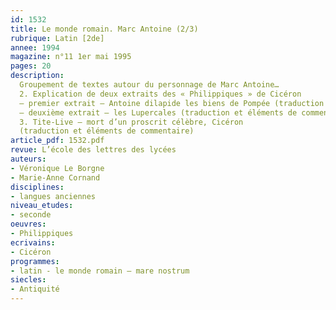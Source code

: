 ```yaml
---
id: 1532
title: Le monde romain. Marc Antoine (2/3)
rubrique: Latin [2de]
annee: 1994
magazine: n°11 1er mai 1995
pages: 20
description: 
  Groupement de textes autour du personnage de Marc Antoine…
  2. Explication de deux extraits des « Philippiques » de Cicéron
  – premier extrait – Antoine dilapide les biens de Pompée (traduction et éléments de commentaire)
  – deuxième extrait – les Lupercales (traduction et éléments de commentaire)
  3. Tite-Live – mort d’un proscrit célèbre, Cicéron
  (traduction et éléments de commentaire)
article_pdf: 1532.pdf
revue: L’école des lettres des lycées
auteurs:
- Véronique Le Borgne
- Marie-Anne Cornand
disciplines:
- langues anciennes
niveau_etudes:
- seconde
oeuvres:
- Philippiques
ecrivains:
- Cicéron
programmes:
- latin - le monde romain – mare nostrum
siecles:
- Antiquité
---
```

